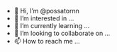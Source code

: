 - 👋 Hi, I’m @possatornn
- 👀 I’m interested in ...
- 🌱 I’m currently learning ...
- 💞️ I’m looking to collaborate on ...
- 📫 How to reach me ...

<!---
possatornn/possatornn is a ✨ special ✨ repository because its `README.md` (this file) appears on your GitHub profile.
You can click the Preview link to take a look at your changes.
--->

